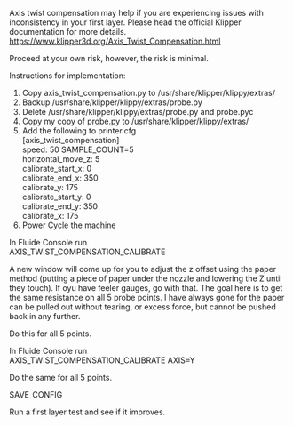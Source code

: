 Axis twist compensation may help if you are experiencing issues with inconsistency in your first layer. Please head the official Klipper documentation for more details. https://www.klipper3d.org/Axis_Twist_Compensation.html

Proceed at your own risk, however, the risk is minimal.

Instructions for implementation:
1. Copy axis_twist_compensation.py to /usr/share/klipper/klippy/extras/
2. Backup /usr/share/klipper/klippy/extras/probe.py
3. Delete /usr/share/klipper/klippy/extras/probe.py and probe.pyc
4. Copy my copy of probe.py to /usr/share/klipper/klippy/extras/
5. Add the following to printer.cfg  
    [axis_twist_compensation]  
    speed: 50
    SAMPLE_COUNT=5  
    horizontal_move_z: 5  
    calibrate_start_x: 0  
    calibrate_end_x: 350  
    calibrate_y: 175  
    calibrate_start_y: 0  
    calibrate_end_y: 350  
    calibrate_x: 175  
7. Power Cycle the machine

In Fluide Console run  
AXIS_TWIST_COMPENSATION_CALIBRATE  

A new window will come up for you to adjust the z offset using the paper method (putting a piece of paper under the nozzle and lowering the Z until they touch). If oyu have feeler gauges, go with that. The goal here is to get the same resistance on all 5 probe points. I have always gone for the paper can be pulled out without tearing, or excess force, but cannot be pushed back in any further.

Do this for all 5 points.

In Fluide Console run  
AXIS_TWIST_COMPENSATION_CALIBRATE AXIS=Y

Do the same for all 5 points.

SAVE_CONFIG

Run a first layer test and see if it improves.
